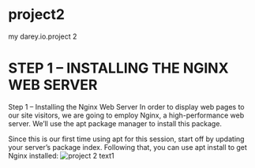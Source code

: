 # project2
my darey.io.project 2

# STEP 1 – INSTALLING THE NGINX WEB SERVER

Step 1 – Installing the Nginx Web Server
In order to display web pages to our site visitors, we are going to employ Nginx, a high-performance web server. We’ll use the apt package manager to install this package.

Since this is our first time using apt for this session, start off by updating your server’s package index. Following that, you can use apt install to get Nginx installed:
![project 2 text1](https://user-images.githubusercontent.com/108102087/178061293-07dad3ca-2c87-4f36-8781-a651032feb0f.PNG)
